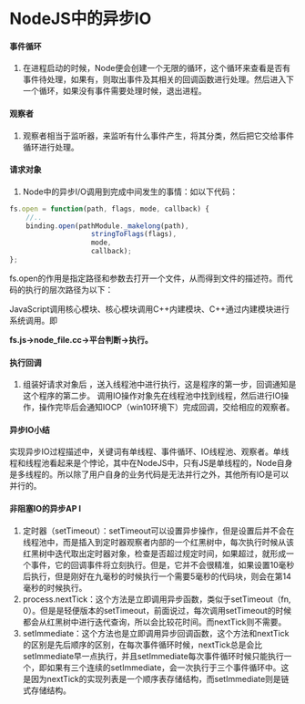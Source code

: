 # NodeJS中的异步IO

####  事件循环

1. 在进程启动的时候，Node便会创建一个无限的循环，这个循环来查看是否有事件待处理，如果有，则取出事件及其相关的回调函数进行处理。然后进入下一个循环，如果没有事件需要处理时候，退出进程。

####  观察者

1. 观察者相当于监听器，来监听有什么事件产生，将其分类，然后把它交给事件循环进行处理。

#### 请求对象

1. Node中的异步I/O调用到完成中间发生的事情：如以下代码：

```JavaScript
fs.open = function(path, flags, mode, callback) {
    //..
    binding.open(pathModule._makelong(path),
                	stringToFlags(flags),
                	mode,
                	callback);
};
```

fs.open的作用是指定路径和参数去打开一个文件，从而得到文件的描述符。而代码的执行的层次路径为以下：

JavaScript调用核心模块、核心模块调用C++内建模块、C++通过内建模块进行系统调用。即

**fs.js->node_file.cc->平台判断->执行。**

#### 执行回调

1. 组装好请求对象后 ，送入线程池中进行执行，这是程序的第一步，回调通知是这个程序的第二步。 调用IO操作对象先在线程池中找到线程，然后进行IO操作，操作完毕后会通知IOCP（win10环境下）完成回调，交给相应的观察者。

#### 异步IO小结

​	实现异步IO过程描述中，关键词有单线程、事件循环、IO线程池、观察者。单线程和线程池看起来是个悖论，其中在NodeJS中，只有JS是单线程的，Node自身是多线程的。所以除了用户自身的业务代码是无法并行之外，其他所有IO是可以并行的。

#### 非阻塞IO的异步AP I

1. 定时器（setTimeout）：setTimeout可以设置异步操作，但是设置后并不会在线程池中，而是插入到定时器观察者内部的一个红黑树中，每次执行时候从该红黑树中迭代取出定时器对象，检查是否超过规定时间，如果超过，就形成一个事件，它的回调事件将立刻执行。但是，它并不会很精准，如果设置10毫秒后执行，但是刚好在九毫秒的时候执行一个需要5毫秒的代码块，则会在第14毫秒的时候执行。
2. process.nextTick：这个方法是立即调用异步函数，类似于setTimeout（fn, 0）。但是是轻便版本的setTimeout，前面说过，每次调用setTimeout的时候都会从红黑树中进行迭代查询，所以会比较花时间。而nextTick则不需要。
3. setImmediate：这个方法也是立即调用异步回调函数，这个方法和nextTick的区别是先后顺序的区别，在每次事件循环时候，nextTick总是会比setImmediate早一点执行，并且setImmediate每次事件循环时候只能执行一个，即如果有三个连续的setImmediate，会一次执行于三个事件循环中。这是因为nextTick的实现列表是一个顺序表存储结构，而setImmediate则是链式存储结构。

